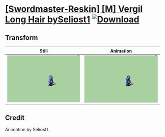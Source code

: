 # [\[Swordmaster-Reskin\] \[M\] Vergil Long Hair bySeliost1](./) [![Download](https://img.shields.io/badge/Download--red?style=social&logo=github)](https://minhaskamal.github.io/DownGit/#/home?url=https://github.com/Klokinator/FE-Repo/tree/main/Battle%20Animations%2FInfantry%20-%20(Swd)%20Myrms%20and%20Swordmasters%2F%5BSwordmaster-Reskin%5D%20%5BM%5D%20Vergil%20Long%20Hair%20bySeliost1%2F8.%20Transform%20(No%20Aura))

## Transform

| Still | Animation |
| :---: | :-------: |
| ![Transform still](./Transform_000.png) | ![Transform](./Transform.gif) |

## Credit

Animation by Seliost1.
